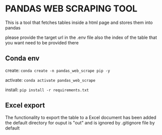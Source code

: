 # PANDAS WEB SCRAPING TOOL

This is a tool that fetches tables inside a html page and stores them into pandas

please provide the target url in the .env file
also the index of the table that you want need to be provided there


## Conda env

create:
`conda create -n pandas_web_scrape pip -y`

activate:
`conda activate pandas_web_scrape`

install:
`pip install -r requirements.txt`

## Excel export
The functionality to export the table to a Excel document has been added
the default directory for ouput is "out" and is ignored by .gitignore file by default